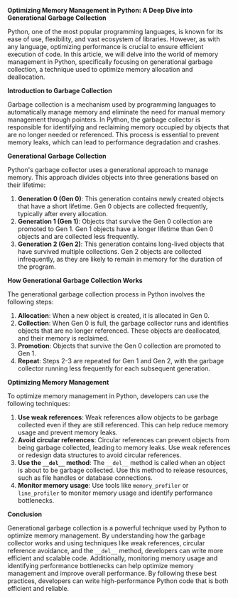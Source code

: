 **Optimizing Memory Management in Python: A Deep Dive into Generational Garbage Collection**

Python, one of the most popular programming languages, is known for its ease of use, flexibility, and vast ecosystem of libraries. However, as with any language, optimizing performance is crucial to ensure efficient execution of code. In this article, we will delve into the world of memory management in Python, specifically focusing on generational garbage collection, a technique used to optimize memory allocation and deallocation.

**Introduction to Garbage Collection**

Garbage collection is a mechanism used by programming languages to automatically manage memory and eliminate the need for manual memory management through pointers. In Python, the garbage collector is responsible for identifying and reclaiming memory occupied by objects that are no longer needed or referenced. This process is essential to prevent memory leaks, which can lead to performance degradation and crashes.

**Generational Garbage Collection**

Python's garbage collector uses a generational approach to manage memory. This approach divides objects into three generations based on their lifetime:

1. **Generation 0 (Gen 0)**: This generation contains newly created objects that have a short lifetime. Gen 0 objects are collected frequently, typically after every allocation.
2. **Generation 1 (Gen 1)**: Objects that survive the Gen 0 collection are promoted to Gen 1. Gen 1 objects have a longer lifetime than Gen 0 objects and are collected less frequently.
3. **Generation 2 (Gen 2)**: This generation contains long-lived objects that have survived multiple collections. Gen 2 objects are collected infrequently, as they are likely to remain in memory for the duration of the program.

**How Generational Garbage Collection Works**

The generational garbage collection process in Python involves the following steps:

1. **Allocation**: When a new object is created, it is allocated in Gen 0.
2. **Collection**: When Gen 0 is full, the garbage collector runs and identifies objects that are no longer referenced. These objects are deallocated, and their memory is reclaimed.
3. **Promotion**: Objects that survive the Gen 0 collection are promoted to Gen 1.
4. **Repeat**: Steps 2-3 are repeated for Gen 1 and Gen 2, with the garbage collector running less frequently for each subsequent generation.

**Optimizing Memory Management**

To optimize memory management in Python, developers can use the following techniques:

1. **Use weak references**: Weak references allow objects to be garbage collected even if they are still referenced. This can help reduce memory usage and prevent memory leaks.
2. **Avoid circular references**: Circular references can prevent objects from being garbage collected, leading to memory leaks. Use weak references or redesign data structures to avoid circular references.
3. **Use the `__del__` method**: The `__del__` method is called when an object is about to be garbage collected. Use this method to release resources, such as file handles or database connections.
4. **Monitor memory usage**: Use tools like `memory_profiler` or `line_profiler` to monitor memory usage and identify performance bottlenecks.

**Conclusion**

Generational garbage collection is a powerful technique used by Python to optimize memory management. By understanding how the garbage collector works and using techniques like weak references, circular reference avoidance, and the `__del__` method, developers can write more efficient and scalable code. Additionally, monitoring memory usage and identifying performance bottlenecks can help optimize memory management and improve overall performance. By following these best practices, developers can write high-performance Python code that is both efficient and reliable.